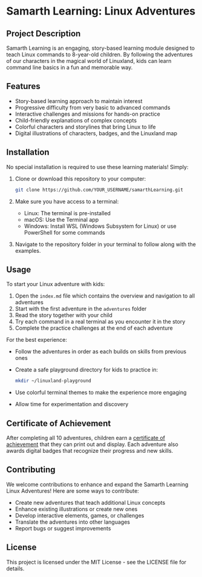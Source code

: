 # Samarth Learning: Linux Adventures

## Project Description

Samarth Learning is an engaging, story-based learning module designed to teach Linux commands to 8-year-old children. By following the adventures of our characters in the magical world of Linuxland, kids can learn command line basics in a fun and memorable way.

## Features

- Story-based learning approach to maintain interest
- Progressive difficulty from very basic to advanced commands
- Interactive challenges and missions for hands-on practice
- Child-friendly explanations of complex concepts
- Colorful characters and storylines that bring Linux to life
- Digital illustrations of characters, badges, and the Linuxland map

## Installation

No special installation is required to use these learning materials! Simply:

1. Clone or download this repository to your computer:

   ```bash
   git clone https://github.com/YOUR_USERNAME/samarthLearning.git
   ```

2. Make sure you have access to a terminal:
   - Linux: The terminal is pre-installed
   - macOS: Use the Terminal app
   - Windows: Install WSL (Windows Subsystem for Linux) or use PowerShell for some commands

3. Navigate to the repository folder in your terminal to follow along with the examples.

## Usage

To start your Linux adventure with kids:

1. Open the `index.md` file which contains the overview and navigation to all adventures
2. Start with the first adventure in the `adventures` folder
3. Read the story together with your child
4. Try each command in a real terminal as you encounter it in the story
5. Complete the practice challenges at the end of each adventure

For the best experience:

- Follow the adventures in order as each builds on skills from previous ones
- Create a safe playground directory for kids to practice in:

  ```bash
  mkdir ~/linuxland-playground
  ```

- Use colorful terminal themes to make the experience more engaging
- Allow time for experimentation and discovery

## Certificate of Achievement

After completing all 10 adventures, children earn a [certificate of achievement](certificate.md) that they can print out and display. Each adventure also awards digital badges that recognize their progress and new skills.

## Contributing

We welcome contributions to enhance and expand the Samarth Learning Linux Adventures! Here are some ways to contribute:

- Create new adventures that teach additional Linux concepts
- Enhance existing illustrations or create new ones
- Develop interactive elements, games, or challenges
- Translate the adventures into other languages
- Report bugs or suggest improvements

## License

This project is licensed under the MIT License - see the LICENSE file for details.
